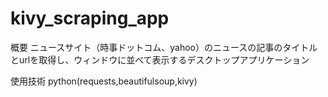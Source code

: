 # kivy_scraping_app
概要 ニュースサイト（時事ドットコム、yahoo）のニュースの記事のタイトルとurlを取得し、ウィンドウに並べて表示するデスクトップアプリケーション

使用技術 python(requests,beautifulsoup,kivy)

